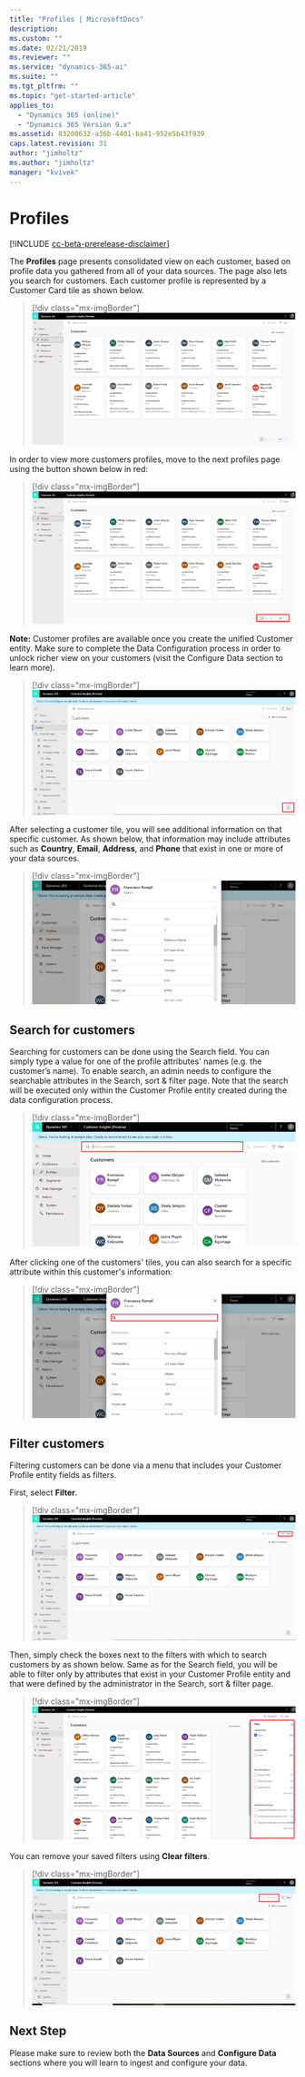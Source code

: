 ```yaml
---
title: "Profiles | MicrosoftDocs"
description: 
ms.custom: ""
ms.date: 02/21/2019
ms.reviewer: ""
ms.service: "dynamics-365-ai"
ms.suite: ""
ms.tgt_pltfrm: ""
ms.topic: "get-started-article"
applies_to: 
  - "Dynamics 365 (online)"
  - "Dynamics 365 Version 9.x"
ms.assetid: 83200632-a36b-4401-ba41-952e5b43f939
caps.latest.revision: 31
author: "jimholtz"
ms.author: "jimholtz"
manager: "kvivek"
---
```

# Profiles

[!INCLUDE [cc-beta-prerelease-disclaimer](../includes/cc-beta-prerelease-disclaimer.md)]

The **Profiles** page presents consolidated view on each customer, based on profile data you gathered from all of your data sources. The page also lets you search for customers. Each customer profile is represented by a Customer Card tile as shown below.

> [!div class="mx-imgBorder"] 
> ![](media/profiles-customers.png "Customer profiles")

In order to view more customers profiles, move to the next profiles page using the button shown below in red:

> [!div class="mx-imgBorder"] 
> ![](media/profiles-customers2.png "Customer profiles")

**Note:** Customer profiles are available once you create the unified Customer entity. Make sure to complete the Data Configuration process in order to unlock richer view on your customers (visit the Configure Data section to learn more).

> [!div class="mx-imgBorder"] 
> ![](media/customer-card-tile.png "Customer Card tiles")

After selecting a customer tile, you will see additional information on that specific customer. As shown below, that information may include attributes such as **Country**, **Email**, **Address**, and **Phone** that exist in one or more of your data sources.

> [!div class="mx-imgBorder"] 
> ![](media/customer-card-tile-customer-info.png "Customer Card tile customer info")

## Search for customers

Searching for customers can be done using the Search field. You can simply type a value for one of the profile attributes' names (e.g. the customer’s name). To enable search, an admin needs to configure the searchable attributes in the Search, sort & filter page. Note that the search will be executed only within the Customer Profile entity created during the data configuration process.

> [!div class="mx-imgBorder"] 
> ![](media/customer-card-tile-search.png "Customer Card tile search")

After clicking one of the customers' tiles, you can also search for a specific attribute within this customer's information:

> [!div class="mx-imgBorder"] 
> ![](media/customer-card-tile-search2.png "Customer Card tile search")

## Filter customers

Filtering customers can be done via a menu that includes your Customer Profile entity fields as filters. 

First, select **Filter**.

> [!div class="mx-imgBorder"] 
> ![](media/customer-card-tile-filter.png "Customer Card tile filter")

Then, simply check the boxes next to the filters with which to search customers by as shown below. Same as for the Search field, you will be able to filter only by attributes that exist in your Customer Profile entity and that were defined by the administrator in the Search, sort & filter page.

> [!div class="mx-imgBorder"] 
> ![](media/profiles-customers3.png "Customer profiles")

You can remove your saved filters using **Clear filters**.

> [!div class="mx-imgBorder"] 
> ![](media/customer-card-tile-clear-filter.png "Customer Card tile clear filter")

## Next Step
Please make sure to review both the **Data Sources** and **Configure Data** sections where you will learn to ingest and configure your data.
